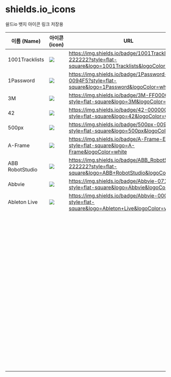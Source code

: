 # shields.io_icons
쉴드io 뱃지 아이콘 링크 저장용


| 이름 (Name)| 아이콘 (icon)| URL|
|----|----|----|
| 1001Tracklists| <img src="https://img.shields.io/badge/1001Tracklists-222222?style=flat-square&logo=1001Tracklists&logoColor=white" /> | https://img.shields.io/badge/1001Tracklists-222222?style=flat-square&logo=1001Tracklists&logoColor=white
| 1Password|<img src="https://img.shields.io/badge/1Password-0094F5?style=flat-square&logo=1Password&logoColor=white" /> |https://img.shields.io/badge/1Password-0094F5?style=flat-square&logo=1Password&logoColor=white|
| 3M|<img src="https://img.shields.io/badge/3M-FF0000?style=flat-square&logo=3M&logoColor=white" />|https://img.shields.io/badge/3M-FF0000?style=flat-square&logo=3M&logoColor=white|
| 42|<img src="https://img.shields.io/badge/42-000000?style=flat-square&logo=42&logoColor=white" />|https://img.shields.io/badge/42-000000?style=flat-square&logo=42&logoColor=white|
| 500px|<img src="https://img.shields.io/badge/500px-0099E5?style=flat-square&logo=500px&logoColor=white" />|https://img.shields.io/badge/500px-0099E5?style=flat-square&logo=500px&logoColor=white|
| A-Frame|<img src="https://img.shields.io/badge/A-Frame-EF2D5E?style=flat-square&logo=A-Frame&logoColor=white" />| https://img.shields.io/badge/A-Frame-EF2D5E?style=flat-square&logo=A-Frame&logoColor=white|
| ABB RobotStudio| <img src="https://img.shields.io/badge/ABB_RobotStudio-222222?style=flat-square&logo=ABB+RobotStudio&logoColor=white" />|https://img.shields.io/badge/ABB_RobotStudio-222222?style=flat-square&logo=ABB+RobotStudio&logoColor=white|
| Abbvie |<img src="https://img.shields.io/badge/Abbvie-071D49?style=flat-square&logo=Abbvie&logoColor=white" />|https://img.shields.io/badge/Abbvie-071D49?style=flat-square&logo=Abbvie&logoColor=white|
| Ableton Live |<img src="https://img.shields.io/badge/Ableton Live-000000?style=flat-square&logo=Ableton+Live&logoColor=white" />|https://img.shields.io/badge/Abbvie-000000?style=flat-square&logo=Ableton+Live&logoColor=white|
||||
||||
||||
||||
||||
||||
||||
||||
||||
||||
||||
||||
||||
||||
||||
||||
||||
||||
||||
||||
||||
||||
||||
||||
||||
||||
||||
||||
||||
||||
||||
||||
||||
||||
||||
||||
||||
||||
||||
||||
||||
||||
||||
||||
||||
||||
||||
||||
||||
||||
||||
||||
||||
||||
||||
||||
||||
||||
||||
||||
||||
||||
||||
||||
||||
||||
||||
||||
||||
||||
||||
||||
||||
||||
||||
||||
||||
||||
||||
||||
||||
||||
||||
